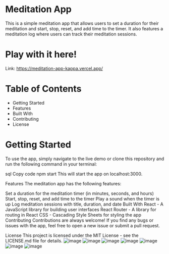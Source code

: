 # Meditation App

This is a simple meditation app that allows users to set a duration for their meditation and start, stop, reset, and add time to the timer. It also features a meditation log where users can track their meditation sessions.

# Play with it here!
Link: https://meditation-app-kappa.vercel.app/

# Table of Contents
* Getting Started
* Features
* Built With
* Contributing
* License
# Getting Started
To use the app, simply navigate to the live demo or clone this repository and run the following command in your terminal:

sql
Copy code
npm start
This will start the app on localhost:3000.

Features
The meditation app has the following features:

Set a duration for the meditation timer (in minutes, seconds, and hours)
Start, stop, reset, and add time to the timer
Play a sound when the timer is up
Log meditation sessions with title, duration, and date
Built With
React - A JavaScript library for building user interfaces
React Router - A library for routing in React
CSS - Cascading Style Sheets for styling the app
Contributing
Contributions are always welcome! If you find any bugs or issues with the app, feel free to open a new issue or submit a pull request.

License
This project is licensed under the MIT License - see the LICENSE.md file for details.
![image](https://user-images.githubusercontent.com/68082556/229308770-3e63c53d-0ee2-404a-a01a-9f819ff7f82f.png)
![image](https://user-images.githubusercontent.com/68082556/229263541-d285b779-3df8-4a66-b6e2-0863f8c98ea2.png)
![image](https://user-images.githubusercontent.com/68082556/229308793-5503c93e-6713-4c0d-92ee-d0099551ba7e.png)
![image](https://user-images.githubusercontent.com/68082556/229263553-75d82fc7-e745-4765-b598-5e0fcd229233.png)
![image](https://user-images.githubusercontent.com/68082556/229263557-061a38c0-c7f4-4186-99c8-1f4c9d62b07f.png)
![image](https://user-images.githubusercontent.com/68082556/229263578-b022f40c-bc9b-4c35-9cc4-6ded25b10a9f.png)
![image](https://user-images.githubusercontent.com/68082556/229308912-aadf847f-4118-44fc-bd4f-0bcd077d728a.png)
